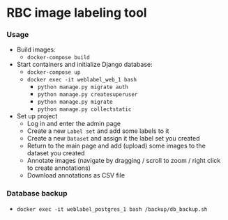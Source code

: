 # RBC image labeling tool

### Usage
* Build images:
    - `docker-compose build`
* Start containers and initialize Django database:
    - `docker-compose up`
    - `docker exec -it weblabel_web_1 bash`
        - `python manage.py migrate auth`
        - `python manage.py createsuperuser`
        - `python manage.py migrate`
        - `python manage.py collectstatic`
* Set up project
    - Log in and enter the admin page
    - Create a new `Label set` and add some labels to it
    - Create a new `Dataset` and assign it the label set you created
    - Return to the main page and add (upload) some images to the dataset you created
    - Annotate images (navigate by dragging / scroll to zoom / right click to create annotations)
    - Download annotations as CSV file

### Database backup
* `docker exec -it weblabel_postgres_1 bash /backup/db_backup.sh`